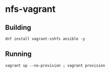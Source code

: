 # nfs-vagrant

## Building

    dnf install vagrant-sshfs ansible -y

## Running

    vagrant up --no-provision ; vagrant provision
